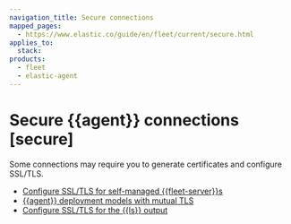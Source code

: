 ```yaml
---
navigation_title: Secure connections
mapped_pages:
  - https://www.elastic.co/guide/en/fleet/current/secure.html
applies_to:
  stack:
products:
  - fleet
  - elastic-agent
---
```


# Secure {{agent}} connections [secure]


Some connections may require you to generate certificates and configure SSL/TLS.

* [Configure SSL/TLS for self-managed {{fleet-server}}s](/reference/fleet/secure-connections.md)
* [{{agent}} deployment models with mutual TLS](/reference/fleet/mutual-tls.md)
* [Configure SSL/TLS for the {{ls}} output](/reference/fleet/secure-logstash-connections.md)






